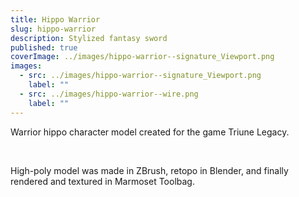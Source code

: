 ```yaml
---
title: Hippo Warrior
slug: hippo-warrior
description: Stylized fantasy sword
published: true
coverImage: ../images/hippo-warrior--signature_Viewport.png
images:
  - src: ../images/hippo-warrior--signature_Viewport.png
    label: ""
  - src: ../images/hippo-warrior--wire.png
    label: ""
---
```

Warrior hippo character model created for the game Triune Legacy.

<br>

High-poly model was made in ZBrush, retopo in Blender, and finally rendered and textured in Marmoset Toolbag.